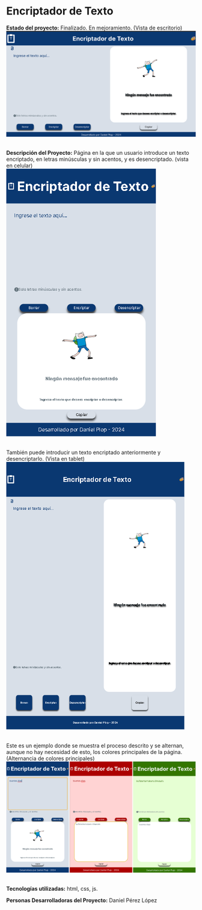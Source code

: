 <h1>Encriptador de Texto</h1>

<strong>Estado del proyecto:</strong> Finalizado. En mejoramiento. (Vista de escritorio)
<br>
<img src= "views/interface-escritorio.png" alt="Interfaz de escritorio y portada del proyecto"/>
<br><br>

<strong>Descripción del Proyecto:</strong> Página en la que un usuario introduce un texto encriptado, en letras minúsculas y sin acentos, y es desencriptado. (vista en celular)
<br>
<img src= "views/interface-celular.png" alt="Interfaz en un celular"/>
<br><br>

También puede introducir un texto encriptado anteriormente y desencriptarlo. (Vista en tablet)
<br>
<img src= "views/interface-tablet.png" alt="Interfaz en un tablet"/>
<br><br>

Este es un ejemplo donde se muestra el proceso descrito y se alternan, aunque no hay necesidad de esto, los colores principales de la página. (Alternancia de colores principales)<br>
<img src= "views/interface-colores.png" alt="Interfaz en un tablet"/>
<br><br>

<strong>Tecnologías utilizadas:</strong> html, css, js.<br>

<strong>Personas Desarrolladoras del Proyecto:</strong> Daniel Pérez López